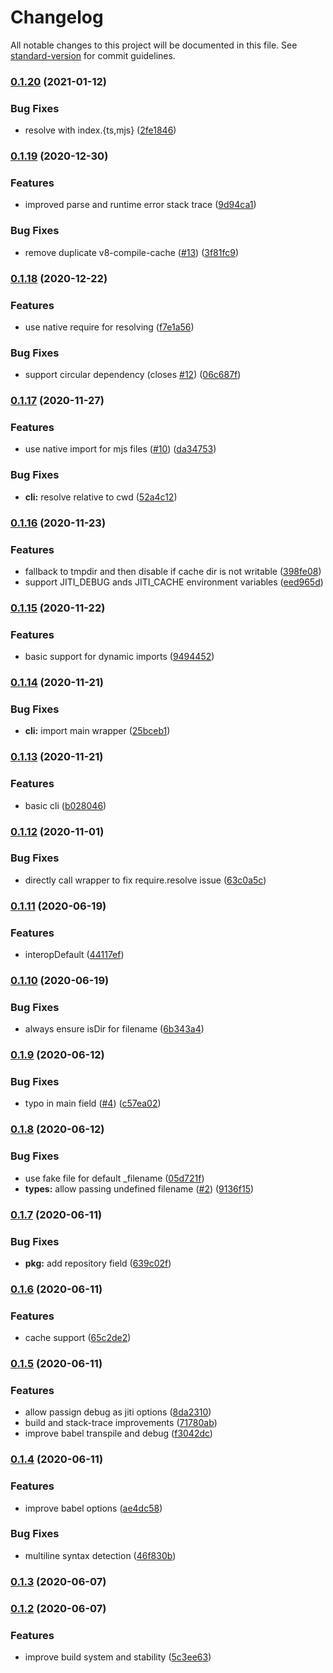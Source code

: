 # Changelog

All notable changes to this project will be documented in this file. See [standard-version](https://github.com/conventional-changelog/standard-version) for commit guidelines.

### [0.1.20](https://github.com/nuxt-contrib/jiti/compare/v0.1.19...v0.1.20) (2021-01-12)


### Bug Fixes

* resolve with index.{ts,mjs} ([2fe1846](https://github.com/nuxt-contrib/jiti/commit/2fe184690897c7f5e02456fecaf6a94099fd75e2))

### [0.1.19](https://github.com/nuxt-contrib/jiti/compare/v0.1.18...v0.1.19) (2020-12-30)


### Features

* improved parse and runtime error stack trace ([9d94ca1](https://github.com/nuxt-contrib/jiti/commit/9d94ca1c5b5e1f2aa6d5dafcf5361dfcdd6f38c5))


### Bug Fixes

* remove duplicate v8-compile-cache ([#13](https://github.com/nuxt-contrib/jiti/issues/13)) ([3f81fc9](https://github.com/nuxt-contrib/jiti/commit/3f81fc9cf4e560a624a6d8bd3a98f0fc5de0f4cc))

### [0.1.18](https://github.com/nuxt-contrib/jiti/compare/v0.1.17...v0.1.18) (2020-12-22)


### Features

* use native require for resolving ([f7e1a56](https://github.com/nuxt-contrib/jiti/commit/f7e1a5685c14b979cb1a6dd5fbe724ee3a0b2c13))


### Bug Fixes

* support circular dependency (closes [#12](https://github.com/nuxt-contrib/jiti/issues/12)) ([06c687f](https://github.com/nuxt-contrib/jiti/commit/06c687f180b1fe43e4e58b15e06389a589b8a2bc))

### [0.1.17](https://github.com/nuxt-contrib/jiti/compare/v0.1.16...v0.1.17) (2020-11-27)


### Features

* use native import for mjs files ([#10](https://github.com/nuxt-contrib/jiti/issues/10)) ([da34753](https://github.com/nuxt-contrib/jiti/commit/da34753d54e4bc726bb354dcbd77b4f3d7f7e0a0))


### Bug Fixes

* **cli:** resolve relative to cwd ([52a4c12](https://github.com/nuxt-contrib/jiti/commit/52a4c124bc649b366d481cbe6463537b245ad4d1))

### [0.1.16](https://github.com/nuxt-contrib/jiti/compare/v0.1.15...v0.1.16) (2020-11-23)


### Features

* fallback to tmpdir and then disable if cache dir is not writable ([398fe08](https://github.com/nuxt-contrib/jiti/commit/398fe08ef06fa873a63ea280d8a408abca8ece04))
* support JITI_DEBUG ands JITI_CACHE environment variables ([eed965d](https://github.com/nuxt-contrib/jiti/commit/eed965dd05c83adac83c7bb2d84eb91098381c52))

### [0.1.15](https://github.com/nuxt-contrib/jiti/compare/v0.1.14...v0.1.15) (2020-11-22)


### Features

* basic support for dynamic imports ([9494452](https://github.com/nuxt-contrib/jiti/commit/94944520734b5d7f3bc2cf38c4a3454835201e2f))

### [0.1.14](https://github.com/nuxt-contrib/jiti/compare/v0.1.13...v0.1.14) (2020-11-21)


### Bug Fixes

* **cli:** import main wrapper ([25bceb1](https://github.com/nuxt-contrib/jiti/commit/25bceb173a966beaf315df58400ee59a61441f84))

### [0.1.13](https://github.com/nuxt-contrib/jiti/compare/v0.1.12...v0.1.13) (2020-11-21)


### Features

* basic cli ([b028046](https://github.com/nuxt-contrib/jiti/commit/b0280469e7002b28ea159fb6f1f3b744a198e141))

### [0.1.12](https://github.com/nuxt-contrib/jiti/compare/v0.1.11...v0.1.12) (2020-11-01)


### Bug Fixes

* directly call wrapper to fix require.resolve issue ([63c0a5c](https://github.com/nuxt-contrib/jiti/commit/63c0a5c9d1cf6d9bd5efae63798323ef602af978))

### [0.1.11](https://github.com/nuxt-contrib/jiti/compare/v0.1.10...v0.1.11) (2020-06-19)


### Features

* interopDefault ([44117ef](https://github.com/nuxt-contrib/jiti/commit/44117ef88f712b37bfe0a72181b76fa1a3f374c1))

### [0.1.10](https://github.com/nuxt-contrib/jiti/compare/v0.1.9...v0.1.10) (2020-06-19)


### Bug Fixes

* always ensure isDir for filename ([6b343a4](https://github.com/nuxt-contrib/jiti/commit/6b343a4fb9d7fe63628f53647d443d98b92217b6))

### [0.1.9](https://github.com/nuxt-contrib/jiti/compare/v0.1.8...v0.1.9) (2020-06-12)


### Bug Fixes

* typo in main field  ([#4](https://github.com/nuxt-contrib/jiti/issues/4)) ([c57ea02](https://github.com/nuxt-contrib/jiti/commit/c57ea023635825cc929b3581b5d60c58d35a6e7a))

### [0.1.8](https://github.com/nuxt-contrib/jiti/compare/v0.1.7...v0.1.8) (2020-06-12)


### Bug Fixes

* use fake file for default _filename ([05d721f](https://github.com/nuxt-contrib/jiti/commit/05d721faa6426cb0b2d0e1262059de4c9eb4015c))
* **types:** allow passing undefined filename ([#2](https://github.com/nuxt-contrib/jiti/issues/2)) ([9136f15](https://github.com/nuxt-contrib/jiti/commit/9136f15dd3f9e56e192945e849a9db6c4df6bccd))

### [0.1.7](https://github.com/nuxt-contrib/jiti/compare/v0.1.6...v0.1.7) (2020-06-11)


### Bug Fixes

* **pkg:** add repository field ([639c02f](https://github.com/nuxt-contrib/jiti/commit/639c02fb4e7f0a117b25e968e44e3b664c4eb7d9))

### [0.1.6](https://github.com/nuxt-contrib/jiti/compare/v0.1.5...v0.1.6) (2020-06-11)


### Features

* cache support ([65c2de2](https://github.com/nuxt-contrib/jiti/commit/65c2de207147793d984d871f495af55e75b58768))

### [0.1.5](https://github.com/nuxt-contrib/jiti/compare/v0.1.4...v0.1.5) (2020-06-11)


### Features

* allow passign debug as jiti options ([8da2310](https://github.com/nuxt-contrib/jiti/commit/8da2310c6b27a2b0fac2276d462c65b0c6f2b0a8))
* build and stack-trace improvements ([71780ab](https://github.com/nuxt-contrib/jiti/commit/71780ab15d8cb843323c3edcc3e55a2a5928e72e))
* improve babel transpile and debug ([f3042dc](https://github.com/nuxt-contrib/jiti/commit/f3042dcf116b309090de552d27cd8103bc7f1001))

### [0.1.4](https://github.com/nuxt-contrib/jiti/compare/v0.1.3...v0.1.4) (2020-06-11)


### Features

* improve babel options ([ae4dc58](https://github.com/nuxt-contrib/jiti/commit/ae4dc58ab994419489c4599c04c3444a34ba6215))


### Bug Fixes

* multiline syntax detection ([46f830b](https://github.com/nuxt-contrib/jiti/commit/46f830b7333b4ed9d5377cae9afe967c96dac071))

### [0.1.3](https://github.com/nuxt-contrib/jiti/compare/v0.1.2...v0.1.3) (2020-06-07)

### [0.1.2](https://github.com/nuxt-contrib/jiti/compare/v0.1.1...v0.1.2) (2020-06-07)


### Features

* improve build system and stability ([5c3ee63](https://github.com/nuxt-contrib/jiti/commit/5c3ee63bc32c0609f32605cfb2b472afdff97648))
